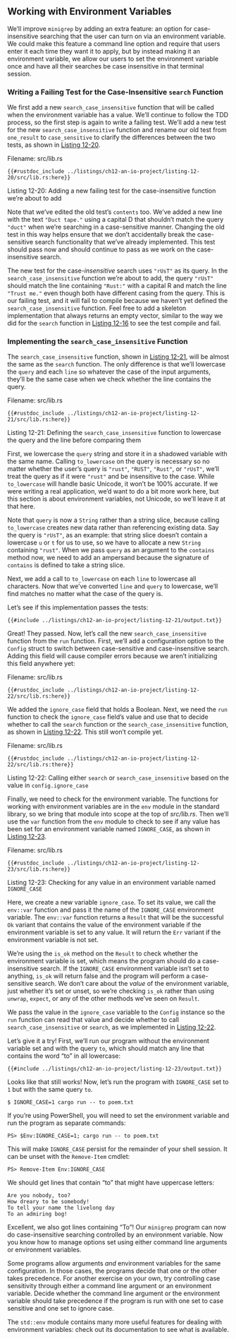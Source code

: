 ## Working with Environment Variables

We’ll improve `minigrep` by adding an extra feature: an option for
case-insensitive searching that the user can turn on via an environment
variable. We could make this feature a command line option and require that
users enter it each time they want it to apply, but by instead making it an
environment variable, we allow our users to set the environment variable once
and have all their searches be case insensitive in that terminal session.

### Writing a Failing Test for the Case-Insensitive `search` Function

We first add a new `search_case_insensitive` function that will be called when
the environment variable has a value. We’ll continue to follow the TDD process,
so the first step is again to write a failing test. We’ll add a new test for
the new `search_case_insensitive` function and rename our old test from
`one_result` to `case_sensitive` to clarify the differences between the two
tests, as shown in [Listing 12-20](#12-20).

<span class="filename">Filename: src/lib.rs</span>

```rust,ignore,does_not_compile
{{#rustdoc_include ../listings/ch12-an-io-project/listing-12-20/src/lib.rs:here}}
```

<span class="caption" id="12-20">Listing 12-20: Adding a new failing test for the
case-insensitive function we’re about to add</span>

Note that we’ve edited the old test’s `contents` too. We’ve added a new line
with the text `"Duct tape."` using a capital D that shouldn’t match the query
`"duct"` when we’re searching in a case-sensitive manner. Changing the old test
in this way helps ensure that we don’t accidentally break the case-sensitive
search functionality that we’ve already implemented. This test should pass now
and should continue to pass as we work on the case-insensitive search.

The new test for the case-*insensitive* search uses `"rUsT"` as its query. In
the `search_case_insensitive` function we’re about to add, the query `"rUsT"`
should match the line containing `"Rust:"` with a capital R and match the line
`"Trust me."` even though both have different casing from the query. This is
our failing test, and it will fail to compile because we haven’t yet defined
the `search_case_insensitive` function. Feel free to add a skeleton
implementation that always returns an empty vector, similar to the way we did
for the `search` function in [Listing 12-16](./ch12-04-testing-the-librarys-functionality.html#12-16) to see the test compile and fail.

### Implementing the `search_case_insensitive` Function

The `search_case_insensitive` function, shown in [Listing 12-21](#12-21), will be almost
the same as the `search` function. The only difference is that we’ll lowercase
the `query` and each `line` so whatever the case of the input arguments,
they’ll be the same case when we check whether the line contains the query.

<span class="filename">Filename: src/lib.rs</span>

```rust,noplayground
{{#rustdoc_include ../listings/ch12-an-io-project/listing-12-21/src/lib.rs:here}}
```

<span class="caption" id="12-21">Listing 12-21: Defining the `search_case_insensitive`
function to lowercase the query and the line before comparing them</span>

First, we lowercase the `query` string and store it in a shadowed variable with
the same name. Calling `to_lowercase` on the query is necessary so no
matter whether the user’s query is `"rust"`, `"RUST"`, `"Rust"`, or `"rUsT"`,
we’ll treat the query as if it were `"rust"` and be insensitive to the case.
While `to_lowercase` will handle basic Unicode, it won’t be 100% accurate. If
we were writing a real application, we’d want to do a bit more work here, but
this section is about environment variables, not Unicode, so we’ll leave it at
that here.

Note that `query` is now a `String` rather than a string slice, because calling
`to_lowercase` creates new data rather than referencing existing data. Say the
query is `"rUsT"`, as an example: that string slice doesn’t contain a lowercase
`u` or `t` for us to use, so we have to allocate a new `String` containing
`"rust"`. When we pass `query` as an argument to the `contains` method now, we
need to add an ampersand because the signature of `contains` is defined to take
a string slice.

Next, we add a call to `to_lowercase` on each `line` to lowercase all
characters. Now that we’ve converted `line` and `query` to lowercase, we’ll
find matches no matter what the case of the query is.

Let’s see if this implementation passes the tests:

```console
{{#include ../listings/ch12-an-io-project/listing-12-21/output.txt}}
```

Great! They passed. Now, let’s call the new `search_case_insensitive` function
from the `run` function. First, we’ll add a configuration option to the
`Config` struct to switch between case-sensitive and case-insensitive search.
Adding this field will cause compiler errors because we aren’t initializing
this field anywhere yet:

<span class="filename">Filename: src/lib.rs</span>

```rust,ignore,does_not_compile
{{#rustdoc_include ../listings/ch12-an-io-project/listing-12-22/src/lib.rs:here}}
```

We added the `ignore_case` field that holds a Boolean. Next, we need the `run`
function to check the `ignore_case` field’s value and use that to decide
whether to call the `search` function or the `search_case_insensitive`
function, as shown in [Listing 12-22](#12-22). This still won’t compile yet.

<span class="filename">Filename: src/lib.rs</span>

```rust,ignore,does_not_compile
{{#rustdoc_include ../listings/ch12-an-io-project/listing-12-22/src/lib.rs:there}}
```

<span class="caption" id="12-22">Listing 12-22: Calling either `search` or
`search_case_insensitive` based on the value in `config.ignore_case`</span>

Finally, we need to check for the environment variable. The functions for
working with environment variables are in the `env` module in the standard
library, so we bring that module into scope at the top of *src/lib.rs*. Then
we’ll use the `var` function from the `env` module to check to see if any value
has been set for an environment variable named `IGNORE_CASE`, as shown in
[Listing 12-23](#12-23).

<span class="filename">Filename: src/lib.rs</span>

```rust,noplayground
{{#rustdoc_include ../listings/ch12-an-io-project/listing-12-23/src/lib.rs:here}}
```

<span class="caption" id="12-23">Listing 12-23: Checking for any value in an environment
variable named `IGNORE_CASE`</span>

Here, we create a new variable `ignore_case`. To set its value, we call the
`env::var` function and pass it the name of the `IGNORE_CASE` environment
variable. The `env::var` function returns a `Result` that will be the
successful `Ok` variant that contains the value of the environment variable if
the environment variable is set to any value. It will return the `Err` variant
if the environment variable is not set.

We’re using the `is_ok` method on the `Result` to check whether the environment
variable is set, which means the program should do a case-insensitive search.
If the `IGNORE_CASE` environment variable isn’t set to anything, `is_ok` will
return false and the program will perform a case-sensitive search. We don’t
care about the *value* of the environment variable, just whether it’s set or
unset, so we’re checking `is_ok` rather than using `unwrap`, `expect`, or any
of the other methods we’ve seen on `Result`.

We pass the value in the `ignore_case` variable to the `Config` instance so the
`run` function can read that value and decide whether to call
`search_case_insensitive` or `search`, as we implemented in [Listing 12-22](#12-22).

Let’s give it a try! First, we’ll run our program without the environment
variable set and with the query `to`, which should match any line that contains
the word “to” in all lowercase:

```console
{{#include ../listings/ch12-an-io-project/listing-12-23/output.txt}}
```

Looks like that still works! Now, let’s run the program with `IGNORE_CASE`
set to `1` but with the same query `to`.

```console
$ IGNORE_CASE=1 cargo run -- to poem.txt
```

If you’re using PowerShell, you will need to set the environment variable and
run the program as separate commands:

```console
PS> $Env:IGNORE_CASE=1; cargo run -- to poem.txt
```

This will make `IGNORE_CASE` persist for the remainder of your shell
session. It can be unset with the `Remove-Item` cmdlet:

```console
PS> Remove-Item Env:IGNORE_CASE
```

We should get lines that contain “to” that might have uppercase letters:

<!-- manual-regeneration
cd listings/ch12-an-io-project/listing-12-23
IGNORE_CASE=1 cargo run -- to poem.txt
can't extract because of the environment variable
-->

```console
Are you nobody, too?
How dreary to be somebody!
To tell your name the livelong day
To an admiring bog!
```

Excellent, we also got lines containing “To”! Our `minigrep` program can now do
case-insensitive searching controlled by an environment variable. Now you know
how to manage options set using either command line arguments or environment
variables.

Some programs allow arguments *and* environment variables for the same
configuration. In those cases, the programs decide that one or the other takes
precedence. For another exercise on your own, try controlling case sensitivity
through either a command line argument or an environment variable. Decide
whether the command line argument or the environment variable should take
precedence if the program is run with one set to case sensitive and one set to
ignore case.

The `std::env` module contains many more useful features for dealing with
environment variables: check out its documentation to see what is available.
